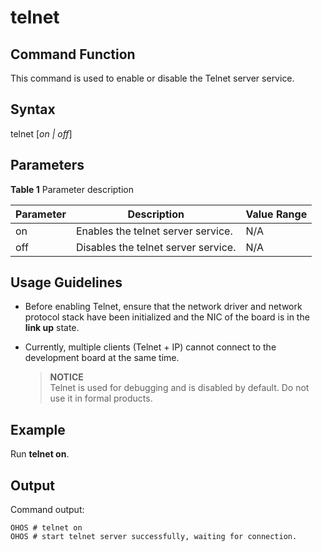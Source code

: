 # telnet


## Command Function

This command is used to enable or disable the Telnet server service.


## Syntax

telnet [_on | off_]


## Parameters

**Table 1** Parameter description

| Parameter| Description| Value Range| 
| -------- | -------- | -------- |
| on | Enables the telnet server service.| N/A | 
| off | Disables the telnet server service.| N/A | 


## Usage Guidelines

- Before enabling Telnet, ensure that the network driver and network protocol stack have been initialized and the NIC of the board is in the **link up** state.

- Currently, multiple clients (Telnet + IP) cannot connect to the development board at the same time.
  > **NOTICE**<br>
  > Telnet is used for debugging and is disabled by default. Do not use it in formal products.


## Example

Run **telnet on**.


## Output

Command output:


```
OHOS # telnet on
OHOS # start telnet server successfully, waiting for connection.
```
